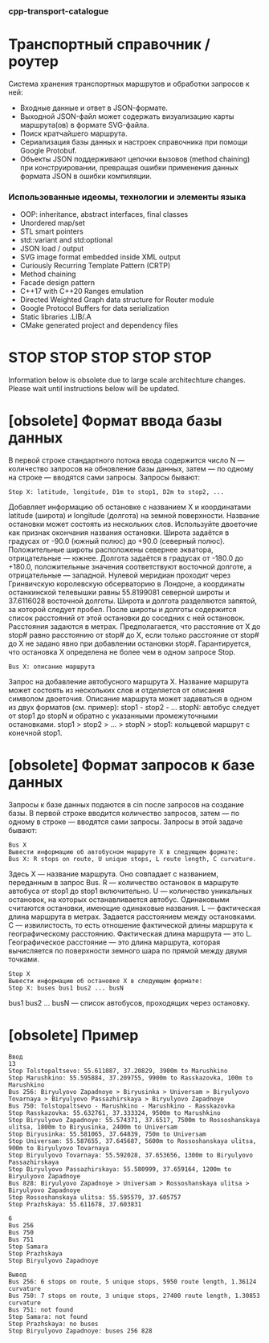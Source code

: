 ### cpp-transport-catalogue
# Транспортный справочник / роутер
Система хранения транспортных маршрутов и обработки запросов к ней:
- Входные данные и ответ в JSON-формате.
- Выходной JSON-файл может содержать визуализацию карты маршрута(ов) в формате SVG-файла.  
- Поиск кратчайшего маршрута. 
- Сериализация базы данных и настроек справочника при помощи Google Protobuf. 
- Объекты JSON поддерживают цепочки вызовов (method chaining) при конструировании, превращая ошибки применения данных формата JSON в ошибки компиляции.

### Использованные идеомы, технологии и элементы языка
- OOP: inheritance, abstract interfaces, final classes
- Unordered map/set
- STL smart pointers
- std::variant and std:optional
- JSON load / output
- SVG image format embedded inside XML output
- Curiously Recurring Template Pattern (CRTP)
- Method chaining
- Facade design pattern
- C++17 with С++20 Ranges emulation
- Directed Weighted Graph data structure for Router module
- Google Protocol Buffers for data serialization
- Static libraries .LIB/.A
- CMake generated project and dependency files

# STOP STOP STOP STOP STOP
Information below is obsolete due to large scale architechture changes. Please wait until instructions below will be updated.

[obsolete] Формат ввода базы данных
========================
В первой строке стандартного потока ввода содержится число N — количество запросов на обновление базы данных, затем — по одному на строке — вводятся сами запросы. Запросы бывают:

```
Stop X: latitude, longitude, D1m to stop1, D2m to stop2, ...
```
Добавляет информацию об остановке с названием X и координатами latitude (широта) и longitude (долгота) на земной поверхности. Название остановки может состоять из нескольких слов. Используйте двоеточие как признак окончания названия остановки. Широта задаётся в градусах от -90.0 (южный полюс) до +90.0 (северный полюс). Положительные широты расположены севернее экватора, отрицательные — южнее. Долгота задаётся в градусах от -180.0 до +180.0, положительные значения соответствуют восточной долготе, а отрицательные — западной. Нулевой меридиан проходит через Гринвичскую королевскую обсерваторию в Лондоне, а координаты останкинской телевышки равны 55.8199081 северной широты и 37.6116028 восточной долготы. Широта и долгота разделяются запятой, за которой следует пробел.
После широты и долготы содержится список расстояний от этой остановки до соседних с ней остановок. Расстояния задаются в метрах. Предполагается, что расстояние от X до stop# равно расстоянию от stop# до X, если только расстояние от stop# до X не задано явно при добавлении остановки stop#.
Гарантируется, что остановка X определена не более чем в одном запросе Stop.
```
Bus X: описание маршрута
```
Запрос на добавление автобусного маршрута X. Название маршрута может состоять из нескольких слов и отделяется от описания символом двоеточия. Описание маршрута может задаваться в одном из двух форматов (см. пример):
stop1 - stop2 - ... stopN: автобус следует от stop1 до stopN и обратно с указанными промежуточными остановками.
stop1 > stop2 > ... > stopN > stop1: кольцевой маршрут с конечной stop1.

[obsolete] Формат запросов к базе данных
=============================
Запросы к базе данных подаются в cin после запросов на создание базы. В первой строке вводится количество запросов, затем — по одному в строке — вводятся сами запросы. Запросы в этой задаче бывают:

```
Bus X
Вывести информацию об автобусном маршруте X в следующем формате:
Bus X: R stops on route, U unique stops, L route length, C curvature.
```
Здесь
X — название маршрута. Оно совпадает с названием, переданным в запрос Bus.
R — количество остановок в маршруте автобуса от stop1 до stop1 включительно.
U — количество уникальных остановок, на которых останавливается автобус. Одинаковыми считаются остановки, имеющие одинаковые названия.
L — фактическая длина маршрута в метрах. Задается расстоянием между остановками.
С — извилистость, то есть отношение фактической длины маршрута к географическому расстоянию. Фактическая длина маршрута — это L. Географическое расстояние — это длина маршрута, которая вычисляется по поверхности земного шара по прямой между двумя точками.

```
Stop X
Вывести информацию об остановке X в следующем формате:
Stop X: buses bus1 bus2 ... busN
```
bus1 bus2 ... busN — список автобусов, проходящих через остановку.

[obsolete] Пример 
======
```
Ввод
13
Stop Tolstopaltsevo: 55.611087, 37.20829, 3900m to Marushkino
Stop Marushkino: 55.595884, 37.209755, 9900m to Rasskazovka, 100m to Marushkino
Bus 256: Biryulyovo Zapadnoye > Biryusinka > Universam > Biryulyovo Tovarnaya > Biryulyovo Passazhirskaya > Biryulyovo Zapadnoye
Bus 750: Tolstopaltsevo - Marushkino - Marushkino - Rasskazovka
Stop Rasskazovka: 55.632761, 37.333324, 9500m to Marushkino
Stop Biryulyovo Zapadnoye: 55.574371, 37.6517, 7500m to Rossoshanskaya ulitsa, 1800m to Biryusinka, 2400m to Universam
Stop Biryusinka: 55.581065, 37.64839, 750m to Universam
Stop Universam: 55.587655, 37.645687, 5600m to Rossoshanskaya ulitsa, 900m to Biryulyovo Tovarnaya
Stop Biryulyovo Tovarnaya: 55.592028, 37.653656, 1300m to Biryulyovo Passazhirskaya
Stop Biryulyovo Passazhirskaya: 55.580999, 37.659164, 1200m to Biryulyovo Zapadnoye
Bus 828: Biryulyovo Zapadnoye > Universam > Rossoshanskaya ulitsa > Biryulyovo Zapadnoye
Stop Rossoshanskaya ulitsa: 55.595579, 37.605757
Stop Prazhskaya: 55.611678, 37.603831

6
Bus 256
Bus 750
Bus 751
Stop Samara
Stop Prazhskaya
Stop Biryulyovo Zapadnoye 
```

```
Вывод
Bus 256: 6 stops on route, 5 unique stops, 5950 route length, 1.36124 curvature
Bus 750: 7 stops on route, 3 unique stops, 27400 route length, 1.30853 curvature
Bus 751: not found
Stop Samara: not found
Stop Prazhskaya: no buses
Stop Biryulyovo Zapadnoye: buses 256 828 
```
